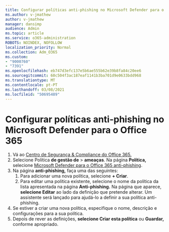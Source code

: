 ```yaml
---
title: Configurar políticas anti-phishing no Microsoft Defender para o Office 365
ms.author: v-jmathew
author: v-jmathew
manager: dansimp
audience: Admin
ms.topic: article
ms.service: o365-administration
ROBOTS: NOINDEX, NOFOLLOW
localization_priority: Normal
ms.collection: Adm_O365
ms.custom:
- "9000760"
- "7391"
ms.openlocfilehash: eb747d3efc137e5b6ae555b62e39b8fa84c20ee6
ms.sourcegitcommit: 60c504f3ac187eaf1141b3ba701d9e0633bdd968
ms.translationtype: MT
ms.contentlocale: pt-PT
ms.lasthandoff: 03/08/2021
ms.locfileid: "50695489"
---
```

# <a name="set-up-anti-phishing-policies-in-microsoft-defender-for-office-365"></a>Configurar políticas anti-phishing no Microsoft Defender para o Office 365

1. Vá ao [Centro de Segurança & Compliance do Office 365.](https://go.microsoft.com/fwlink/p/?linkid=2077143)
2. Selecione Política **de gestão de**  >  **ameaças**. Na página **Política,** selecione [Microsoft Defender para o Office 365 anti-phishing](https://go.microsoft.com/fwlink/?linkid=2101369).
3. Na página **anti-phishing,** faça uma das seguintes:
    1. Para adicionar uma nova política, selecione **+ Criar**.
    1. Para editar uma política existente, selecione o nome da política da lista apresentada na página **Anti-phishing.** Na página que aparece, **selecione Editar** ao lado da definição que pretende alterar. Um assistente será lançado para ajudá-lo a definir a sua política anti-phishing.
4. Se estiver a criar uma nova política, especifique o nome, descrição e configurações para a sua política.
5. Depois de rever as definições, **selecione Criar esta política** ou **Guardar,** conforme apropriado.
